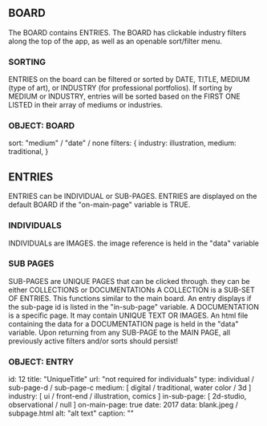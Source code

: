## BOARD
The BOARD contains ENTRIES.
The BOARD has clickable industry filters along the top of the app, as well as an openable sort/filter menu.

  ### SORTING
  ENTRIES on the board can be filtered or sorted by DATE, TITLE, MEDIUM (type of art), or INDUSTRY (for professional portfolios). If sorting by MEDIUM or INDUSTRY, entries will be sorted based on the FIRST ONE LISTED in their array of mediums or industries.
  


### OBJECT: BOARD
  sort: "medium" / "date" / none
  filters: { industry: illustration,
             medium: traditional,
           }

## ENTRIES
ENTRIES can be INDIVIDUAL or SUB-PAGES. ENTRIES are displayed on the default BOARD if the "on-main-page" variable is TRUE.

   ### INDIVIDUALS
   INDIVIDUALs are IMAGES. the image reference is held in the "data" variable
   
   ### SUB PAGES
   SUB-PAGES are UNIQUE PAGES that can be clicked through. they can be either COLLECTIONS or DOCUMENTATIONs
     A COLLECTION is a SUB-SET OF ENTRIES. This functions similar to the main board. An entry displays if the sub-page id is listed in the "in-sub-page" variable. 
     A DOCUMENTATION is a specific page. It may contain UNIQUE TEXT OR IMAGES. An html file containing the data for a DOCUMENTATION page is held in the "data" variable.
     Upon returning from any SUB-PAGE to the MAIN PAGE, all previously active filters and/or sorts should persist!

### OBJECT: ENTRY
  id: 12
  title: "UniqueTitle" 
  url: "not required for individuals"
  type: individual / sub-page-d / sub-page-c
  medium: [ digital / traditional, water color / 3d ]
  industry: [ ui / front-end / illustration, comics ]
  in-sub-page: [ 2d-studio, observational / null ]
  on-main-page: true
  date: 2017
  data: blank.jpeg / subpage.html
  alt: "alt text"
  caption: ""
